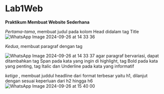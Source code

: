 # Lab1Web

<b>Praktikum Membuat Website Sederhana</b>

<i>Pertama-tama</i>, membuat judul pada kolom Head didalam tag Title
![WhatsApp Image 2024-09-26 at 14 33 36](https://github.com/user-attachments/assets/470c67cc-3d3f-47c1-8fad-9fe7d07bb92e)

<i>Kedua</i>, membuat paragraf dengan tag <p>
![WhatsApp Image 2024-09-26 at 14 33 37](https://github.com/user-attachments/assets/42b196ea-dd10-425b-864c-340523baa989)
agar paragraf bervariasi, dapat ditambahkan tag Span pada kata yang ingin di highlight, tag Bold pada kata yang penting, tag Italic dan Underline pada kata yang informatif

<i>ketiga </i>, membuat juddul headline dari format terbesar yaitu h1, dilanjut dengan sesuai keperluan dari h2 hingga h6 
![WhatsApp Image 2024-09-26 at 15 40 00](https://github.com/user-attachments/assets/829282bd-bc37-46a1-b98e-fbd0fb417ae3)

